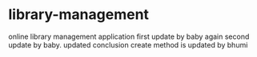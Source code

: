# library-management
online library management application
first update by baby again
second update by baby.
updated conclusion
create  method is updated by bhumi






